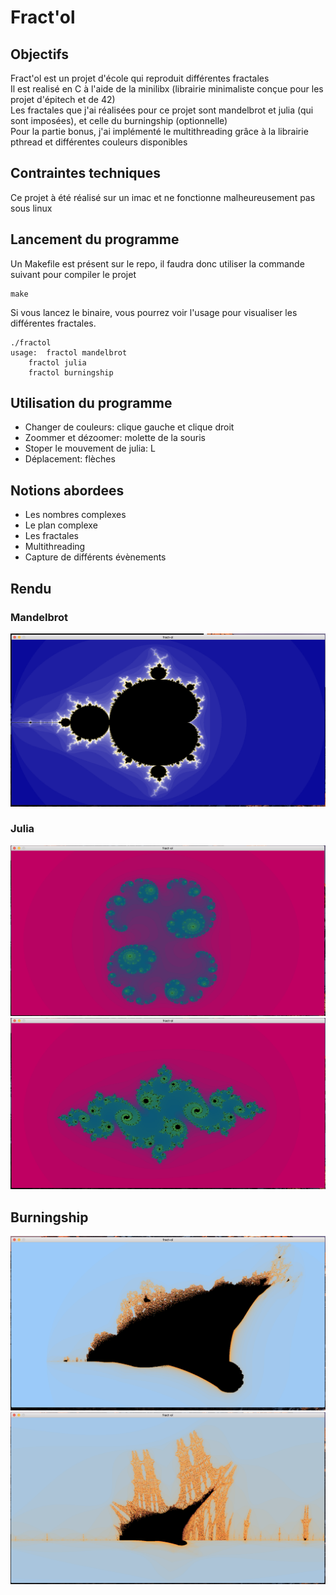 # Fract'ol

## Objectifs
Fract'ol est un projet d'école qui reproduit différentes fractales  
Il est realisé en C à l'aide de la minilibx (librairie minimaliste conçue pour les projet d'épitech et de 42)  
Les fractales que j'ai réalisées pour ce projet sont mandelbrot et julia (qui sont imposées), et celle du burningship (optionnelle)  
Pour la partie bonus, j'ai implémenté le multithreading grâce à la librairie pthread et différentes couleurs disponibles  

## Contraintes techniques  
Ce projet à été réalisé sur un imac et ne fonctionne malheureusement pas sous linux  

## Lancement du programme  
Un Makefile est présent sur le repo, il faudra donc utiliser la commande suivant pour compiler le projet
```
make
```
Si vous lancez le binaire, vous pourrez voir l'usage pour visualiser les différentes fractales.
```
./fractol
usage:	fractol mandelbrot
	fractol julia
	fractol burningship
```

## Utilisation du programme 
* Changer de couleurs: clique gauche et clique droit  
* Zoommer et dézoomer: molette de la souris  
* Stoper le mouvement de julia: L
* Déplacement: flèches
 
## Notions abordees
* Les nombres complexes  
* Le plan complexe  
* Les fractales  
* Multithreading  
* Capture de différents évènements

## Rendu  
### Mandelbrot  
![alt text](https://github.com/befuhro/fract-ol/blob/master/pictures/Mandelbrot.png)
  
### Julia
![alt text](https://github.com/befuhro/fract-ol/blob/master/pictures/Julia1.png)
![alt text](https://github.com/befuhro/fract-ol/blob/master/pictures/Julia2.png)
  
## Burningship
![alt text](https://github.com/befuhro/fract-ol/blob/master/pictures/Burningship1.png)
![alt text](https://github.com/befuhro/fract-ol/blob/master/pictures/Burningship2.png)

